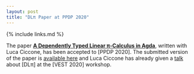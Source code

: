 ```yaml
---
layout: post
title: "DLπ Paper at PPDP 2020"
---
```


{% include links.md %}

The paper [**A Dependently Typed Linear π-Calculus in
Agda**](publications.html#CicconePadovani20), written with Luca
Ciccone, has been accepted to [PPDP 2020]. The submitted version of
the paper is [available here](http://hdl.handle.net/2318/1739403)
and Luca Ciccone has already given a
[talk](http://groups.inf.ed.ac.uk/abcd/VEST/slides/Ciccone.pdf)
about [DLπ] at the [VEST 2020] workshop.
